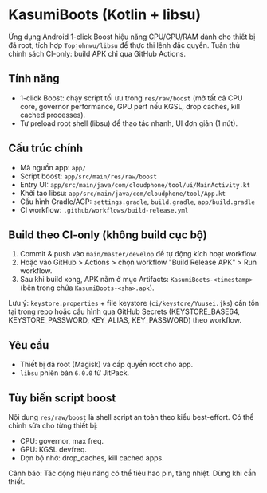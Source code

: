 # KasumiBoots (Kotlin + libsu)

Ứng dụng Android 1-click Boost hiệu năng CPU/GPU/RAM dành cho thiết bị đã root, tích hợp `Topjohnwu/libsu` để thực thi lệnh đặc quyền. Tuân thủ chính sách CI-only: build APK chỉ qua GitHub Actions.

## Tính năng
- 1-click Boost: chạy script tối ưu trong `res/raw/boost` (mở tất cả CPU core, governor performance, GPU perf nếu KGSL, drop caches, kill cached processes).
- Tự preload root shell (libsu) để thao tác nhanh, UI đơn giản (1 nút).

## Cấu trúc chính
- Mã nguồn app: `app/`
- Script boost: `app/src/main/res/raw/boost`
- Entry UI: `app/src/main/java/com/cloudphone/tool/ui/MainActivity.kt`
- Khởi tạo libsu: `app/src/main/java/com/cloudphone/tool/App.kt`
- Cấu hình Gradle/AGP: `settings.gradle`, `build.gradle`, `app/build.gradle`
- CI workflow: `.github/workflows/build-release.yml`

## Build theo CI-only (không build cục bộ)
1. Commit & push vào `main/master/develop` để tự động kích hoạt workflow.
2. Hoặc vào GitHub > Actions > chọn workflow "Build Release APK" > Run workflow.
3. Sau khi build xong, APK nằm ở mục Artifacts: `KasumiBoots-<timestamp>` (bên trong chứa `KasumiBoots-<sha>.apk`).

Lưu ý: `keystore.properties` + file keystore (`ci/keystore/Yuusei.jks`) cần tồn tại trong repo hoặc cấu hình qua GitHub Secrets (KEYSTORE_BASE64, KEYSTORE_PASSWORD, KEY_ALIAS, KEY_PASSWORD) theo workflow.

## Yêu cầu
- Thiết bị đã root (Magisk) và cấp quyền root cho app.
- `libsu` phiên bản `6.0.0` từ JitPack.

## Tùy biến script boost
Nội dung `res/raw/boost` là shell script an toàn theo kiểu best-effort. Có thể chỉnh sửa cho từng thiết bị:
- CPU: governor, max freq.
- GPU: KGSL devfreq.
- Dọn bộ nhớ: drop_caches, kill cached apps.

Cảnh báo: Tác động hiệu năng có thể tiêu hao pin, tăng nhiệt. Dùng khi cần thiết.
